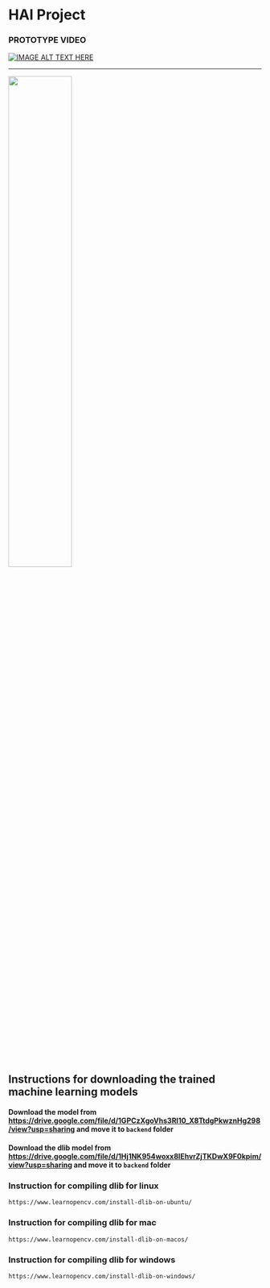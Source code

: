 # HAI Project

### PROTOTYPE VIDEO
[![IMAGE ALT TEXT HERE](http://img.youtube.com/vi/FbK_AANGz44/0.jpg)](http://www.youtube.com/watch?v=FbK_AANGz44)

------
<img src="https://i.imgur.com/aAyA0UC.png" width=50% >



## Instructions for downloading the trained machine learning models
#### Download the model from https://drive.google.com/file/d/1GPCzXgoVhs3Rl10_X8TtdgPkwznHg298/view?usp=sharing and move it to `backend` folder
#### Download the dlib model from https://drive.google.com/file/d/1Hj1NK954woxx8IEhvrZjTKDwX9F0kpim/view?usp=sharing and move it to `backend` folder


### Instruction for compiling dlib for linux
`https://www.learnopencv.com/install-dlib-on-ubuntu/`


### Instruction for compiling dlib for mac
`https://www.learnopencv.com/install-dlib-on-macos/`

### Instruction for compiling dlib for windows
`https://www.learnopencv.com/install-dlib-on-windows/`


